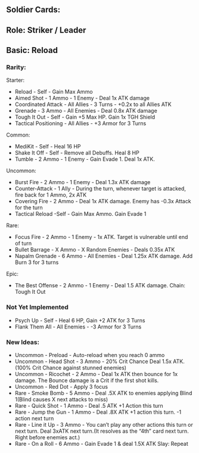 ## Soldier Cards:

## Role: Striker / Leader

## Basic: Reload

### Rarity:

Starter:
- Reload - Self -  Gain Max Ammo
- Aimed Shot - 1 Ammo - 1 Enemy - Deal 1x ATK damage
- Coordinated Attack - All Allies - 3 Turns - +0.2x to all Allies ATK
- Grenade - 3 Ammo - All Enemies - Deal 0.8x ATK damage
- Tough It Out - Self - Gain +5 Max HP. Gain 1x TGH Shield
- Tactical Positioning - All Allies - +3 Armor for 3 Turns

Common:
- MediKit - Self - Heal 16 HP
- Shake It Off - Self - Remove all Debuffs. Heal 8 HP
- Tumble - 2 Ammo - 1 Enemy - Gain Evade 1. Deal 1x ATK.

Uncommon:
- Burst Fire - 2 Ammo - 1 Enemy - Deal 1.3x ATK damage
- Counter-Attack - 1 Ally - During the turn, whenever target is attacked, fire back for 1 Ammo, 2x ATK
- Covering Fire - 2 Ammo - Deal 1x ATK damage. Enemy has -0.3x Attack for the turn
- Tactical Reload -Self - Gain Max Ammo. Gain Evade 1

Rare:
- Focus Fire - 2 Ammo - 1 Enemy - 1x ATK. Target is vulnerable until end of turn
- Bullet Barrage - X Ammo - X Random Enemies - Deals 0.35x ATK
- Napalm Grenade - 6 Ammo - All Enemies - Deal 1.25x ATK damage. Add Burn 3 for 3 turns

Epic:
- The Best Offense - 2 Ammo - 1 Enemy - Deal 1.5 ATK damage. Chain: Tough It Out

### Not Yet Implemented
- Psych Up - Self - Heal 6 HP, Gain +2 ATK for 3 Turns
- Flank Them All - All Enemies - -3 Armor for 3 Turns

### New Ideas:

- Uncommon - Preload - Auto-reload when you reach 0 ammo
- Uncommon - Head Shot - 3 Ammo - 20% Crit Chance Deal 1.5x ATK. (100% Crit Chance against stunned enemies)
- Uncommon - Ricochet - 2 Ammo - Deal 1x ATK then bounce for 1x damage. The Bounce damage is a Crit if the first shot kills.
- Uncommon - Red Dot - Apply 3 focus
- Rare - Smoke Bomb - 5 Ammo - Deal .5X ATK to enemies applying Blind 1(Blind causes X next attacks to miss)
- Rare - Quick Shot - 1 Ammo - Deal .5 ATK +1 Action this turn
- Rare - Jump the Gun - 1 Ammo -  Deal .8X ATK +1 action this turn. -1 action next turn
- Rare - Line it Up - 3 Ammo - You can’t play any other actions this turn or next turn. Deal 3xATK next turn.(It resolves as the “4th” card next turn. Right before enemies act.)
- Rare - On a Roll - 6 Ammo - Gain Evade 1 & deal 1.5X ATK Slay: Repeat
